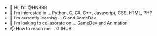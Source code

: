 - 👋 Hi, I’m @HNBBR
- 👀 I’m interested in ... Python, C, C#, C++, Javascript, CSS, HTML, PHP
- 🌱 I’m currently learning ... C and GameDev
- 💞️ I’m looking to collaborate on ... GameDev and Animation
- 📫 How to reach me ... GitHUB

<!---
HNBBR/HNBBR is a ✨ special ✨ repository because its `README.md` (this file) appears on your GitHub profile.
You can click the Preview link to take a look at your changes.
--->
